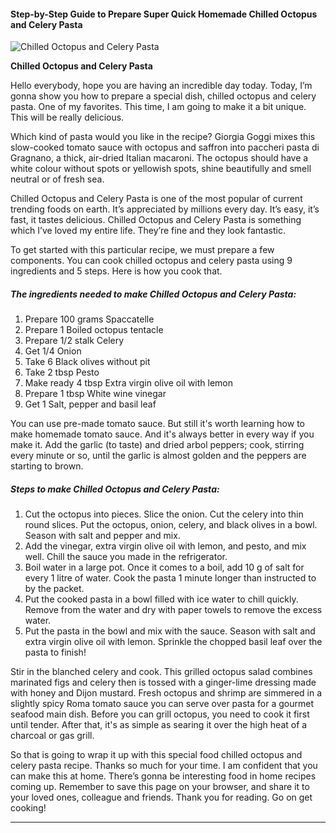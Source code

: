             

#### Step-by-Step Guide to Prepare Super Quick Homemade Chilled Octopus and Celery Pasta

![Chilled Octopus and Celery Pasta](https://img-global.cpcdn.com/recipes/6077456294346752/751x532cq70/chilled-octopus-and-celery-pasta-recipe-main-photo.jpg)

**Chilled Octopus and Celery Pasta**

Hello everybody, hope you are having an incredible day today. Today, I’m gonna show you how to prepare a special dish, chilled octopus and celery pasta. One of my favorites. This time, I am going to make it a bit unique. This will be really delicious.

Which kind of pasta would you like in the recipe? Giorgia Goggi mixes this slow-cooked tomato sauce with octopus and saffron into paccheri pasta di Gragnano, a thick, air-dried Italian macaroni. The octopus should have a white colour without spots or yellowish spots, shine beautifully and smell neutral or of fresh sea.

Chilled Octopus and Celery Pasta is one of the most popular of current trending foods on earth. It’s appreciated by millions every day. It’s easy, it’s fast, it tastes delicious. Chilled Octopus and Celery Pasta is something which I’ve loved my entire life. They’re fine and they look fantastic.

To get started with this particular recipe, we must prepare a few components. You can cook chilled octopus and celery pasta using 9 ingredients and 5 steps. Here is how you cook that.

##### The ingredients needed to make Chilled Octopus and Celery Pasta:

1.  Prepare 100 grams Spaccatelle
2.  Prepare 1 Boiled octopus tentacle
3.  Prepare 1/2 stalk Celery
4.  Get 1/4 Onion
5.  Take 6 Black olives without pit
6.  Take 2 tbsp Pesto
7.  Make ready 4 tbsp Extra virgin olive oil with lemon
8.  Prepare 1 tbsp White wine vinegar
9.  Get 1 Salt, pepper and basil leaf

You can use pre-made tomato sauce. But still it's worth learning how to make homemade tomato sauce. And it's always better in every way if you make it. Add the garlic (to taste) and dried arbol peppers; cook, stirring every minute or so, until the garlic is almost golden and the peppers are starting to brown.

##### Steps to make Chilled Octopus and Celery Pasta:

1.  Cut the octopus into pieces. Slice the onion. Cut the celery into thin round slices. Put the octopus, onion, celery, and black olives in a bowl. Season with salt and pepper and mix.
2.  Add the vinegar, extra virgin olive oil with lemon, and pesto, and mix well. Chill the sauce you made in the refrigerator.
3.  Boil water in a large pot. Once it comes to a boil, add 10 g of salt for every 1 litre of water. Cook the pasta 1 minute longer than instructed to by the packet.
4.  Put the cooked pasta in a bowl filled with ice water to chill quickly. Remove from the water and dry with paper towels to remove the excess water.
5.  Put the pasta in the bowl and mix with the sauce. Season with salt and extra virgin olive oil with lemon. Sprinkle the chopped basil leaf over the pasta to finish!

Stir in the blanched celery and cook. This grilled octopus salad combines marinated figs and celery then is tossed with a ginger-lime dressing made with honey and Dijon mustard. Fresh octopus and shrimp are simmered in a slightly spicy Roma tomato sauce you can serve over pasta for a gourmet seafood main dish. Before you can grill octopus, you need to cook it first until tender. After that, it's as simple as searing it over the high heat of a charcoal or gas grill.

So that is going to wrap it up with this special food chilled octopus and celery pasta recipe. Thanks so much for your time. I am confident that you can make this at home. There’s gonna be interesting food in home recipes coming up. Remember to save this page on your browser, and share it to your loved ones, colleague and friends. Thank you for reading. Go on get cooking!

* * *